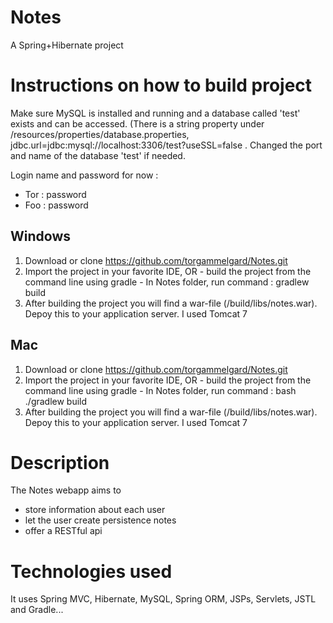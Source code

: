 
# Notes
A Spring+Hibernate project

# Instructions on how to build project
Make sure MySQL is installed and running and a database called 'test' exists and can be accessed.
(There is a string property under /resources/properties/database.properties,  jdbc.url=jdbc:mysql://localhost:3306/test?useSSL=false .
Changed the port and name of the database 'test' if needed.

Login name and password for now : 
- Tor : password
- Foo : password

## Windows
1. Download or clone https://github.com/torgammelgard/Notes.git
2. Import the project in your favorite IDE, OR - build the project from the command line using gradle - In Notes folder, run command : gradlew build
3. After building the project you will find a war-file (/build/libs/notes.war). Depoy this to your application server. I used Tomcat 7

## Mac
1. Download or clone https://github.com/torgammelgard/Notes.git
2. Import the project in your favorite IDE, OR - build the project from the command line using gradle - In Notes folder, run command : bash ./gradlew build
3. After building the project you will find a war-file (/build/libs/notes.war). Depoy this to your application server. I used Tomcat 7

# Description
The Notes webapp aims to 
- store information about each user
- let the user create persistence notes
- offer a RESTful api

# Technologies used
It uses Spring MVC, Hibernate, MySQL, Spring ORM, JSPs, Servlets, JSTL and Gradle...
